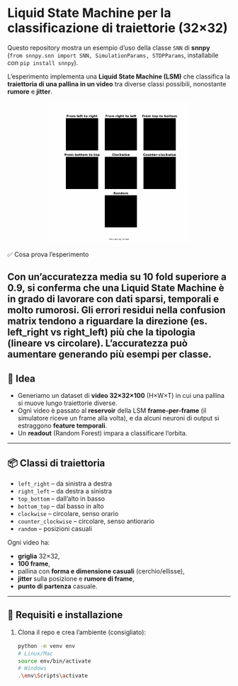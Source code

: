 # Liquid State Machine per la classificazione di traiettorie (32×32)

Questo repository mostra un esempio d’uso della classe `SNN` di **snnpy**  
(`from snnpy.snn import SNN, SimulationParams, STDPParams`, installabile con `pip install snnpy`).

L’esperimento implementa una **Liquid State Machine (LSM)** che classifica la **traiettoria di una pallina in un video** tra diverse classi possibili, nonostante **rumore** e **jitter**.

<p align="center">
  <img src="video/seven_gestures.gif" alt="Sette gesti: esempio di traiettorie generate" width="320" />
</p>


✅ Cosa prova l’esperimento

Con un’accuratezza media su 10 fold superiore a 0.9, si conferma che una Liquid State Machine è in grado di lavorare con dati sparsi, temporali e molto rumorosi.
Gli errori residui nella confusion matrix tendono a riguardare la direzione (es. left_right vs right_left) più che la tipologia (lineare vs circolare). L’accuratezza può aumentare generando più esempi per classe.
---

## 🧠 Idea

- Generiamo un dataset di **video 32×32×100** (H×W×T) in cui una pallina si muove lungo traiettorie diverse.
- Ogni video è passato al **reservoir** della LSM **frame-per-frame** (il simulatore riceve un frame alla volta), e da alcuni neuroni di output si estraggono **feature temporali**.
- Un **readout** (Random Forest) impara a classificare l’orbita.

---

## 📦 Classi di traiettoria

- `left_right` – da sinistra a destra  
- `right_left` – da destra a sinistra  
- `top_bottom` – dall’alto in basso  
- `bottom_top` – dal basso in alto  
- `clockwise` – circolare, senso orario  
- `counter_clockwise` – circolare, senso antiorario  
- `random` – posizioni casuali

Ogni video ha:
- **griglia** 32×32,
- **100 frame**,
- pallina con **forma e dimensione casuali** (cerchio/ellisse),
- **jitter** sulla posizione e **rumore di frame**,
- **punto di partenza** casuale.

---

## 🔧 Requisiti e installazione

1. Clona il repo e crea l’ambiente (consigliato):
   ```bash
   python -m venv env
   # Linux/Mac
   source env/bin/activate
   # Windows
   .\env\Scripts\activate
